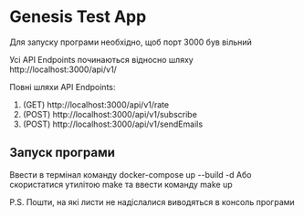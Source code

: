 # Genesis Test App

Для запуску програми необхідно, щоб порт 3000 був вільний

Усі API Endpoints починаються вiдносно шляху http://localhost:3000/api/v1/

Повні шляхи API Endpoints:

1. (GET) http://localhost:3000/api/v1/rate
2. (POST) http://localhost:3000/api/v1/subscribe
3. (POST) http://localhost:3000/api/v1/sendEmails

## Запуск програми

Ввести в термiнал команду docker-compose up --build -d
Або скористатися утилiтою make та ввести команду make up

P.S. Пошти, на якi листи не надiслалися виводяться в консоль програми